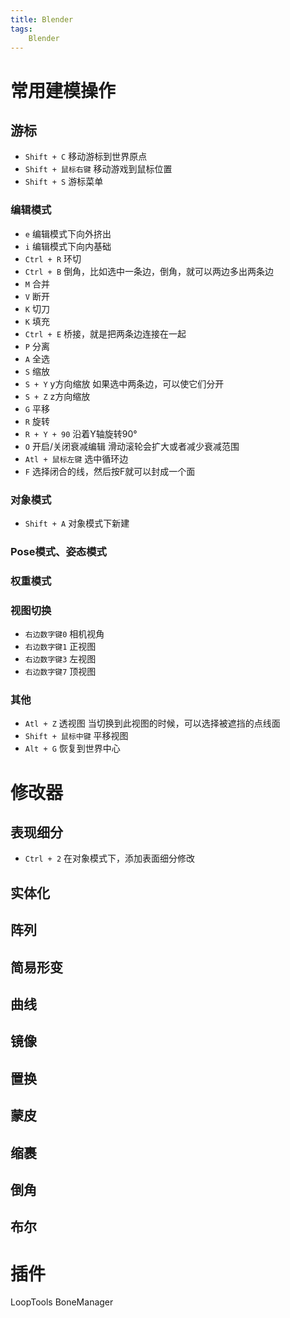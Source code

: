 ```yaml
---
title: Blender
tags:
    Blender
---
```

# 常用建模操作
## 游标
- `Shift + C` 移动游标到世界原点
- `Shift + 鼠标右键` 移动游戏到鼠标位置
- `Shift + S` 游标菜单

### 编辑模式
- `e` 编辑模式下向外挤出
- `i` 编辑模式下向内基础
- `Ctrl + R` 环切
- `Ctrl + B` 倒角，比如选中一条边，倒角，就可以两边多出两条边
- `M` 合并
- `V` 断开
- `K` 切刀
- `K` 填充
- `Ctrl + E` 桥接，就是把两条边连接在一起
- `P` 分离
- `A` 全选
- `S` 缩放
- `S + Y` y方向缩放 如果选中两条边，可以使它们分开
- `S + Z` z方向缩放
- `G` 平移
- `R` 旋转
- `R + Y + 90` 沿着Y轴旋转90°
- `O` 开启/关闭衰减编辑 滑动滚轮会扩大或者减少衰减范围
- `Atl + 鼠标左键` 选中循环边
- `F` 选择闭合的线，然后按F就可以封成一个面

### 对象模式
- `Shift + A` 对象模式下新建

### Pose模式、姿态模式
### 权重模式

### 视图切换
- `右边数字键0` 相机视角
- `右边数字键1` 正视图
- `右边数字键3` 左视图
- `右边数字键7` 顶视图

### 其他
- `Atl + Z` 透视图 当切换到此视图的时候，可以选择被遮挡的点线面
- `Shift + 鼠标中键` 平移视图
- `Alt + G` 恢复到世界中心

# 修改器
## 表现细分
- `Ctrl + 2` 在对象模式下，添加表面细分修改
## 实体化
## 阵列
## 简易形变
## 曲线
## 镜像
## 置换
## 蒙皮
## 缩裹
## 倒角
## 布尔

# 插件
LoopTools
BoneManager